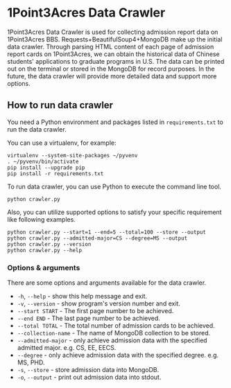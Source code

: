 # 1Point3Acres Data Crawler
1Point3Acres Data Crawler is used for collecting admission report data on 1Point3Acres BBS. Requests+BeautifulSoup4+MongoDB make up the initial data crawler. Through parsing HTML content of each page of admission report cards on 1Point3Acres, we can obtain the historical data of Chinese students' applications to graduate programs in U.S. The data can be printed out on the terminal or stored in the MongoDB for record purposes. In the future, the data crawler will provide more detailed data and support more options.

## How to run data crawler
You need a Python environment and packages listed in `requirements.txt` to run the data crawler.

You can use a virtualenv, for example:

    virtualenv --system-site-packages ~/pyvenv
    . ~/pyvenv/bin/activate
    pip install --upgrade pip
    pip install -r requirements.txt

To run data crawler, you can use Python to execute the command line tool.

    python crawler.py

Also, you can utilize supported options to satisfy your specific requirement like following examples.

    python crawler.py --start=1 --end=5 --total=100 --store --output
    python crawler.py --admitted-major=CS --degree=MS --output
    python crawler.py --version
    python crawler.py --help

### Options & arguments
There are some options and arguments available for the data crawler.
  - `-h`, `--help` - show this help message and exit.
  - `-v`, `--version` - show program's version number and exit.
  - `--start START` - The first page number to be achieved.
  - `--end END` - The last page number to be achieved.
  - `--total TOTAL` - The total number of admission cards to be achieved.
  - `--collection-name` - The name of MongoDB collection to be stored.
  - `--admitted-major` - only achieve admission data with the specified admitted major. e.g. CS, EE, EECS.
  - `--degree` - only achieve admission data with the specified degree. e.g. MS, PHD.
  - `-s`, `--store` - store admission data into MongoDB.
  - `-o`, `--output` - print out admission data into stdout.
